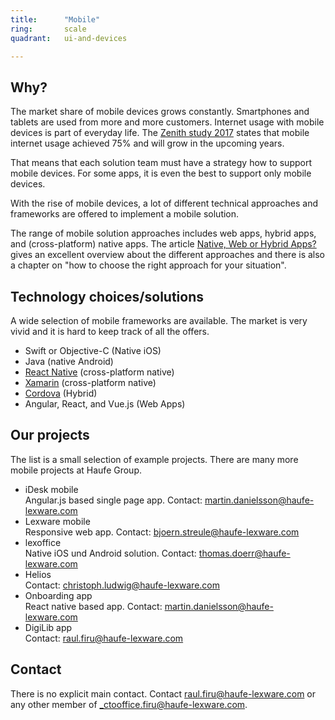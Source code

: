 ```yaml
---
title:      "Mobile"
ring:       scale
quadrant:   ui-and-devices

---
```


## Why? ##

The market share of mobile devices grows constantly. Smartphones and tablets are used from more and more customers.
Internet usage with mobile devices is part of everyday life. The [Zenith study 2017](http://group/websites/prm/ProduktProjekte/PjM%20Dokumente/Anlage_Zenith-Mobile-Avertising-Forecast.pdf) states that mobile internet usage achieved 75% and will grow in the upcoming years.

<!-- The 75% has no context and, therefore, no value. 75% of what- world population? -->

That means that each solution team must have a strategy how to support mobile devices.
For some apps, it is even the best to support only mobile devices.

With the rise of mobile devices, a lot of different technical approaches and frameworks are offered to implement a mobile solution.

The range of mobile solution approaches includes web apps, hybrid apps, and (cross-platform) native apps.
The article [Native, Web or Hybrid Apps?](https://www.mobiloud.com/blog/native-web-or-hybrid-apps/) gives an excellent overview about the different approaches and there is also a chapter on "how to choose the right approach for your situation".

## Technology choices/solutions ##

A wide selection of mobile frameworks are available. The market is very vivid and it is hard to keep track of all the offers.

- Swift or Objective-C (Native iOS)
- Java (native Android)
- [React Native](https://facebook.github.io/react-native/) (cross-platform native)
- [Xamarin](https://www.xamarin.com/) (cross-platform native)
- [Cordova](https://cordova.apache.org/) (Hybrid)
- Angular, React, and Vue.js (Web Apps)

## Our projects ##

The list is a small selection of example projects. There are many more mobile projects at Haufe Group.

- iDesk mobile   
  Angular.js based single page app. Contact: <martin.danielsson@haufe-lexware.com>
- Lexware mobile   
  Responsive web app. Contact: <bjoern.streule@haufe-lexware.com>
- lexoffice   
  Native iOS und Android solution. Contact: <thomas.doerr@haufe-lexware.com>
- Helios   
  Contact: <christoph.ludwig@haufe-lexware.com>
- Onboarding app   
  React native based app. Contact: <martin.danielsson@haufe-lexware.com>
- DigiLib app   
  Contact: <raul.firu@haufe-lexware.com>

## Contact ##

There is no explicit main contact. Contact <raul.firu@haufe-lexware.com> or any other member of <_ctooffice.firu@haufe-lexware.com>.

